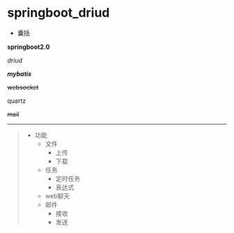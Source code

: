# springboot_driud
* 囊括

**springboot2.0**

*driud*

***mybatis***

~~websocket~~

quartz

~~mail~~

***

> * 功能
>    * 文件
>        * 上传
>        * 下载
>    * 任务
>        * 定时任务
>        * 表达式
>    * web聊天
>    * 邮件
>        * 接收
>        * 发送